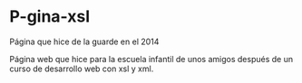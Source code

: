 # P-gina-xsl
Página que hice de la guarde en el 2014





Página web que hice para la escuela infantil de unos amigos después de un curso de desarrollo web con xsl y xml.

